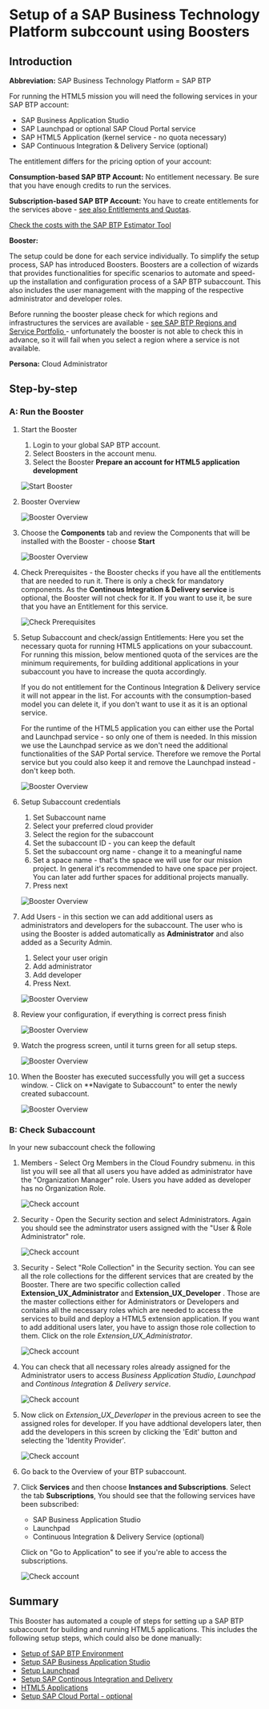 # Setup of a SAP Business Technology Platform subccount using Boosters
## Introduction

**Abbreviation:** SAP Business Technology Platform = SAP BTP

For running the HTML5 mission you will need the following services in your SAP BTP account:

* SAP Business Application Studio
* SAP Launchpad or optional SAP Cloud Portal service  
* SAP HTML5 Application (kernel service - no quota necessary)
* SAP Continuous Integration & Delivery Service (optional)

The entitlement differs for the pricing option of your account:

**Consumption-based SAP BTP Account:** 
No entitlement necessary. Be sure that you have enough credits to run the services.

**Subscription-based SAP BTP Account:** 
You have to create entitlements for the services above - [see also Entitlements and Quotas](https://help.sap.com/viewer/df50977d8bfa4c9a8a063ddb37113c43/Cloud/en-US/38ecf59cdda64150a102cfaa62d5faab.html#loio363f0f68f9704830ac65c87a2562559b).


[Check the costs with the SAP BTP Estimator Tool](https://www.sap.com/products/cloud-platform/pricing/estimator-tool.html)


**Booster:**

The setup could be done for each service individually. To simplify the setup process, SAP has introduced Boosters. Boosters are a collection of wizards that provides functionalities for specific scenarios to automate and speed-up the installation and configuration process of a SAP BTP subaccount. This also includes the user management with the mapping of the respective administrator and developer roles.

Before running the booster please check for which regions and infrastructures the services are available - [see SAP BTP Regions and Service Portfolio ](https://help.sap.com/doc/aa1ccd10da6c4337aa737df2ead1855b/Cloud/en-US/3b642f68227b4b1398d2ce1a5351389a.html) - unfortunately the booster is not able to check this in advance, so it will fail when you select a region where a service is not available.



**Persona:** Cloud Administrator



## Step-by-step

### A: Run the Booster

1. Start the Booster
   1. Login to your global SAP BTP account.
   2. Select Boosters in the account menu.
   2. Select the Booster **Prepare an account for HTML5 application development**
   
   ![Start Booster](./images/booster1.png)


2.  Booster Overview
   
    ![Booster Overview](./images/booster2.png)

3.  Choose the **Components** tab and review the Components that will be installed with the Booster - choose **Start**
    
    ![Booster Overview](./images/booster33.png)
 
4.  Check Prerequisites - the Booster checks if you have all the entitlements that are needed to run it. There is only a check for mandatory components. As the **Continous Integration & Delivery service** is optional, the Booster will not check for it. If you want to use it, be sure that you have an Entitlement for this service.
   
    ![Check Prerequisites](./images/booster4.png)
 
5.  Setup Subaccount and check/assign Entitlements: 
    Here you set the necessary quota for running HTML5 applications on your subaccount.
    For running this mission, below mentioned quota of the services are the minimum requirements, for building additional applications in your subaccount you have to increase the quota accordingly.

    If you do not entitlement for the Continous Integration & Delivery service it will not appear in the list. For accounts with the consumption-based model you can delete it, if you don't want to use it as it is an optional service.

    For the runtime of the HTML5 application you can either use the Portal and Launchpad service - so only one of them is needed. In this mission we use the Launchpad service as we don't need the additional functionalities of the SAP Portal service. Therefore we remove the Portal service but you could also keep it and remove the Launchpad instead - don't keep both.   
    
    ![Booster Overview](./images/booster5a.png)

 
   
6.  Setup Subaccount credentials 
    1.  Set Subaccount name
    2.  Select your preferred cloud provider
    3.  Select the region for the subaccount
    4.  Set the subaccount ID - you can keep the default
    5.  Set the subaccount org name - change it to a meaningful name
    6.  Set a space name - that's the space we will use for our mission project. In general it's recommended to have one space per project. You can later add further spaces for additional projects manually. 
    7.  Press next

    ![Booster Overview](./images/booster5b.png)



7.  Add Users - in this section we can add additional users as administrators and developers for the subaccount. The user who is using the Booster is added automatically as **Administrator** and also added as a Security Admin.
    1. Select your user origin 
    2. Add administrator
    3. Add developer
    4. Press Next.

    ![Booster Overview](./images/booster6.png)

8.  Review your configuration, if everything is correct press finish 
    
    ![Booster Overview](./images/booster7.png)
 

9.  Watch the progress screen, until it turns green for all setup steps.

    ![Booster Overview](./images/booster8.png)


10. When the Booster has executed successfully you will get a success window. - Click on **Navigate to Subaccount" to enter the newly created subaccount.

    ![Booster Overview](./images/booster9.png)



### B: Check Subaccount
In your new subaccount check the following

1. Members - Select Org Members in the Cloud Foundry submenu. in this list you will see all that all users you have added as administrator have the "Organization Manager" role. Users you have added as developer has no Organization Role.
   
     ![Check account](./images/check-booster1.png)

2. Security - Open the Security section and select Administrators. Again you should see the adminstrator users assigned with the "User & Role Administrator" role. 

     ![Check account](./images/check-booster4.png)

3. Security - Select "Role Collection" in the Security section. You can see all the role collections for the different services that are created by the Booster. There are two specific collection called **Extension_UX_Administrator** and **Extension_UX_Developer** . Those are the master collections either for Administrators or Developers and contains all the necessary roles which are needed to access the services to build and deploy a HTML5 extension application. If you want to add additional users later, you have to assign those role collection to them. Click on the role *Extension_UX_Administrator*.
   
     ![Check account](./images/check-booster2.png)

4. You can check that all necessary roles already assigned for the Administrator users to access *Business Application Studio*, *Launchpad* and *Continous Integration & Delivery service*. 

     ![Check account](./images/adminRole.png)
     
5. Now click on *Extension_UX_Deverloper* in the previous acreen to see the assigned roles for developer. If you have addtional developers later, then add the developers in this screen by clicking the 'Edit' button and selecting the 'Identity Provider'.

     ![Check account](./images/developerRole.png)
     
6. Go back to the Overview of your BTP subaccount.

7. Click **Services** and then choose **Instances and Subscriptions**. Select the tab **Subscriptions**, You should see that the following services have been subscribed:

    * SAP Business Application Studio
    * Launchpad
    * Continuous Integration & Delivery Service (optional)
  
   Click on "Go to Application" to see if you're able to access the subscriptions.


     ![Check account](./images/openBizAppStudio.png)




## Summary

This Booster has automated a couple of steps for setting up a SAP BTP subaccount for building and running HTML5 applications. This includes the following setup steps, which could also be done manually:

* [Setup of SAP BTP Environment](https://help.sap.com/viewer/368c481cd6954bdfa5d0435479fd4eaf/Cloud/en-US/302b47b11e1749c3aa9478f4123fc216.html)
* [Setup SAP Business Application Studio](https://help.sap.com/viewer/c8f199cdcb7b48f2adc1bb3ec44e4dc4/Trial/en-US/19611ddbe82f4bf2b493283e0ed602e5.html)
* [Setup Launchpad](https://help.sap.com/viewer/8c8e1958338140699bd4811b37b82ece/Cloud/en-US/fd79b232967545569d1ae4d8f691016b.html)
* [Setup SAP Continous Integration and Delivery](https://help.sap.com/viewer/99c72101f7ee40d0b2deb4df72ba1ad3/Cloud/en-US/719acaf61e4b4bf0a496483155c52570.html)
* [HTML5 Applications](https://help.sap.com/viewer/29badeeee3684338b2e870139bdc4d86/Cloud/en-US/3db887a26f6e44bd929f4ccdb9e7f5d7.html)
* [Setup SAP Cloud Portal - optional](https://help.sap.com/viewer/ad4b9f0b14b0458cad9bd27bf435637d/Cloud/en-US/fd79b232967545569d1ae4d8f691016b.html)

